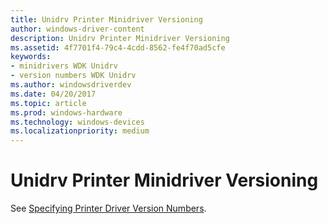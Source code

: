 ```yaml
---
title: Unidrv Printer Minidriver Versioning
author: windows-driver-content
description: Unidrv Printer Minidriver Versioning
ms.assetid: 4f7701f4-79c4-4cdd-8562-fe4f70ad5cfe
keywords:
- minidrivers WDK Unidrv
- version numbers WDK Unidrv
ms.author: windowsdriverdev
ms.date: 04/20/2017
ms.topic: article
ms.prod: windows-hardware
ms.technology: windows-devices
ms.localizationpriority: medium
---
```


# Unidrv Printer Minidriver Versioning





See [Specifying Printer Driver Version Numbers](print-driver-versioning.md).

 

 




